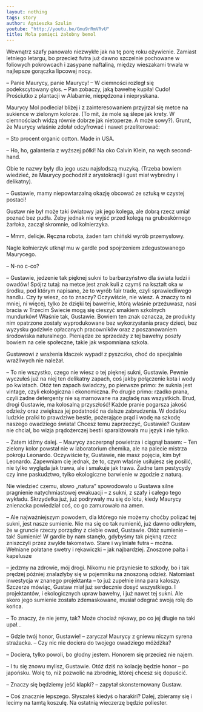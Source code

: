 ```yaml
---
layout: nothing
tags: story
author: Agnieszka Szulim
youtube: "http://youtu.be/Gmu9rRmVRvU"
title: Mola pamięci żałobny bemol
---
```

Wewnątrz szafy panowało niezwykłe jak na tę porę roku ożywienie. Zamiast letniego letargu, bo przecież futra już dawno szczelnie pochowane w foliowych pokrowcach i zasypane naftaliną, między wieszakami trwała w najlepsze gorączka lipcowej nocy.

– Panie Maurycy, panie Maurycy! – W ciemności rozległ się podekscytowany głos. – Pan zobaczy, jaką bawełnę kupiła! Cudo! Prościutko z plantacji w Alabamie, niepędzona i niepryskana.

Maurycy Mol podleciał bliżej i z zainteresowaniem przyjrzał się metce na sukience w zielonym kolorze. (To mit, że mole są ślepe jak krety. W ciemnościach widzą równie dobrze jak nietoperze. A może sowy?). Grunt, że Maurycy właśnie zdołał odcyfrować i nawet przeliterować:

– Sto procent organic cotton. Made in USA.

– Ho, ho, galanteria z wyższej półki! Na oko Calvin Klein, na węch second-hand.

Obie te nazwy były dla jego uszu najsłodszą muzyką. (Trzeba bowiem wiedzieć, że Maurycy pochodził z arystokracji i gust miał wybredny i delikatny).

– Gustawie, mamy niepowtarzalną okazję obcować ze sztuką w czystej postaci!

Gustaw nie był może taki światowy jak jego kolega, ale dobrą rzecz umiał poznać bez pudła. Żeby jednak nie wyjść przed kolegą na gruboskórnego żarłoka, zaczął skromnie, od kołnierzyka.

– Mmm, delicje. Ręczna robota, żaden tam chiński wyrób przemysłowy.

Nagle kołnierzyk utknął mu w gardle pod spojrzeniem zdegustowanego Maurycego.

– N-no c-co?

– Gustawie, jedzenie tak pięknej sukni to barbarzyństwo dla świata ludzi i owadów! Spójrz tutaj: na metce jest znak kuli z czymś na kształt oka w środku, pod którym napisano, że to wyrób fair trade, czyli sprawiedliwego handlu. Czy ty wiesz, co to znaczy? Oczywiście, nie wiesz. A znaczy to ni mniej, ni więcej, tylko że dzięki tej bawełnie, którą właśnie przeżuwasz, nasi bracia w Trzecim Świecie mogą się cieszyć smakiem szkolnych mundurków! Właśnie tak, Gustawie. Bowiem ten znak oznacza, że produkty nim opatrzone zostały wyprodukowane bez wykorzystania pracy dzieci, bez wyzysku godziwie opłacanych pracowników oraz z poszanowaniem środowiska naturalnego. Pieniądze ze sprzedaży z tej bawełny poszły bowiem na cele społeczne, takie jak wspomniana szkoła.

Gustawowi z wrażenia kłaczek wypadł z pyszczka, choć do specjalnie wrażliwych nie należał.

– To nie wszystko, czego nie wiesz o tej pięknej sukni, Gustawie. Pewnie wyczułeś już na niej ten delikatny zapach, coś jakby połączenie kota i wody po kwiatach. Otóż ten zapach świadczy, po pierwsze primo: że suknia jest vintage, czyli ekologiczna i ekonomiczna. Po drugie primo: rzadko prana, czyli żadne detergenty nie są marnowane na zagładę nas wszystkich. Brud, drogi Gustawie, ma kolosalną przyszłość! Każde pranie pogarsza jakość odzieży oraz zwiększa jej podatność na dalsze zabrudzenia. W dodatku ludzkie pralki to prawdziwe bestie, pożerające prąd i wodę na szkodę naszego owadziego świata! Chcesz temu zaprzeczyć, Gustawie?
Gustaw nie chciał, bo wizja prądożerczej bestii sparaliżowała mu język i nie tylko.

– Zatem idźmy dalej. – Maurycy zaczerpnął powietrza i ciągnął basem: – Ten zielony kolor powstał nie w laboratorium chemika, ale na palecie mistrza pokroju Leonardo. Oczywiście ty, Gustawie, nie masz pojęcia, kim był Leonardo. Zapewniam cię jednak, że to, czym właśnie usiłujesz się posilić, nie tylko wygląda jak trawa, ale i smakuje jak trawa. Żadne tam pestycydy czy inne paskudztwo, tylko ekologiczne barwienie w zgodzie z naturą.

Nie wiedzieć czemu, słowo „natura” spowodowało u Gustawa silne pragnienie natychmiastowej ewakuacji – z sukni, z szafy i całego tego wykładu. Skrzydełka już, już podrywały mu się do lotu, kiedy Maurycy znienacka powiedział coś, co go zamurowało na amen.

– Ale najważniejszym powodem, dla którego nie możemy choćby polizać tej sukni, jest nasze sumienie. Nie ma się co tak rumienić, już dawno odkryłem, że w gruncie rzeczy porządny z ciebie owad, Gustawie. Otóż sumienie – tak! Sumienie! W gardle by nam stanęło, gdybyśmy tak piękną rzecz zniszczyli przez zwykłe łakomstwo. Stare i wyliniałe futra – można. Wełniane połatane swetry i rękawiczki – jak najbardziej. Znoszone palta i kapelusze 

– jedzmy na zdrowie, mój drogi. Nikomu nie przyniesie to szkody, bo i tak prędzej później znalazłyby się w pojemniku na znoszoną odzież. Natomiast inwestycja w znanego projektanta – to już zupełnie inna para kaloszy.
Szczerze mówiąc, Gustaw miał już serdecznie dosyć wszystkiego. I projektantów, i ekologicznych upraw bawełny, i już nawet tej sukni. Ale skoro jego sumienie zostało zdemaskowane, musiał odegrać swoją rolę do końca.

– To znaczy, że nie jemy, tak? Może chociaż rękawy, po co jej długie na taki upał…

– Gdzie twój honor, Gustawie! – zaryczał Maurycy z gniewu niczym syrena strażacka. – Czy nic nie dociera do twojego owadziego móżdżka?

– Dociera, tylko powoli, bo głodny jestem. Honorem się przecież nie najem.

– I tu się znowu mylisz, Gustawie. Otóż dziś na kolację będzie honor – po japońsku. Wolę to, niż pozwolić na zbrodnię, której chcesz się dopuścić.

– Znaczy się będziemy jeść klapki? – zapytał skonsternowany Gustaw.

– Coś znacznie lepszego. Słyszałeś kiedyś o harakiri? Dalej, zbieramy się i lecimy na tamtą koszulę. Na ostatnią wieczerzę będzie poliester.